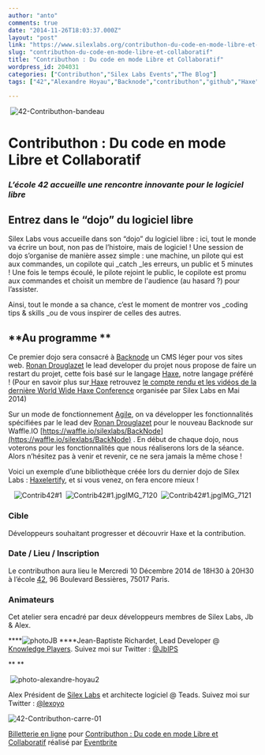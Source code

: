 ```yaml
---
author: "anto"
comments: true
date: "2014-11-26T18:03:37.000Z"
layout: "post"
link: "https://www.silexlabs.org/contributhon-du-code-en-mode-libre-et-collaboratif/"
slug: "contributhon-du-code-en-mode-libre-et-collaboratif"
title: "Contributhon : Du code en mode Libre et Collaboratif"
wordpress_id: 204031
categories: ["Contributhon","Silex Labs Events","The Blog"]
tags: ["42","Alexandre Hoyau","Backnode","contributhon","github","Haxe","jean baptiste richardet","Ronan Drouglazet"]

---
```

 ![42-Contributhon-bandeau](https://www.silexlabs.org/wp-content/uploads/2014/11/42-Contributhon-bandeau.png)


# Contributhon : Du code en mode Libre et Collaboratif




### _L’école 42 accueille une rencontre innovante pour le logiciel libre_




## **Entrez dans le “dojo” du logiciel libre**


Silex Labs vous accueille dans son “dojo” du logiciel libre : ici, tout le monde va écrire un bout, non pas de l’histoire, mais de logiciel ! Une session de dojo s’organise de manière assez simple : une machine, un pilote qui est aux commandes, un copilote qui _catch _les erreurs, un public et 5 minutes ! Une fois le temps écoulé, le pilote rejoint le public, le copilote est promu aux commandes et choisit un membre de l'audience (au hasard ?) pour l’assister.

Ainsi, tout le monde a sa chance, c’est le moment de montrer vos _coding tips & skills _ou de vous inspirer de celles des autres.


## **Au programme **


Ce premier dojo sera consacré à [Backnode](http://www.backnode.io/) un CMS léger pour vos sites web. [Ronan Drouglazet](https://github.com/RonanDrouglazet) le lead developer du projet nous propose de faire un restart du projet, cette fois basé sur le langage [Haxe](http://haxe.org/), notre langage préféré ! (Pour en savoir plus sur[ Haxe](http://haxe.org/) retrouvez [le compte rendu et les vidéos de la dernière World Wide Haxe Conference](https://www.silexlabs.org/wrapping-up-wwx2014/) organisée par Silex Labs en Mai 2014)

Sur un mode de fonctionnement [Agile](http://agilemanifesto.org/iso/fr/), on va développer les fonctionnalités spécifiées par le lead dev [Ronan Drouglazet](https://github.com/RonanDrouglazet) pour le nouveau Backnode sur Waffle.IO [https://waffle.io/silexlabs/BackNode](https://waffle.io/silexlabs/BackNode) . En début de chaque dojo, nous voterons pour les fonctionnalités que nous réaliserons lors de la séance. Alors n’hésitez pas à venir et revenir, ce ne sera jamais la même chose !

Voici un exemple d’une bibliothèque créée lors du dernier dojo de Silex Labs : [Haxelertify](https://github.com/silexlabs/haxelertify), et si vous venez, on fera encore mieux !






   ![Contrib42#1](https://www.silexlabs.org/wp-content/uploads/2014/11/Contrib421-687x501.jpg)  ![Contrib42#1.jpgIMG_7120](https://www.silexlabs.org/wp-content/uploads/2014/11/Contrib421.jpgIMG_7120-687x515.jpg)  ![Contrib42#1.jpgIMG_7121](https://www.silexlabs.org/wp-content/uploads/2014/11/Contrib421.jpgIMG_7121-687x515.jpg)










### **Cible**


Développeurs souhaitant progresser et découvrir Haxe et la contribution.









### **Date / Lieu / Inscription**


Le contributhon aura lieu le Mercredi 10 Décembre 2014 de 18H30 à 20H30 à l’école [42](http://www.42.fr/), 96 Boulevard Bessières, 75017 Paris.



















### **Animateurs**


Cet atelier sera encadré par deux développeurs membres de Silex Labs, Jb & Alex.

****![photoJB](https://www.silexlabs.org/wp-content/uploads/2014/10/photoJB.png)
****Jean-Baptiste Richardet, Lead Developer @ [Knowledge Players](http://www.knowledge-players.com/). Suivez moi sur Twitter : [@JbIPS](https://twitter.com/JbIPS)

**
**






 ![photo-alexandre-hoyau2](https://www.silexlabs.org/wp-content/uploads/2014/10/photo-alexandre-hoyau2.png)




Alex Président de [Silex Labs](https://www.silexlabs.org/) et architecte logiciel @ Teads. Suivez moi sur Twitter : [@lexoyo](https://twitter.com/lexoyo)




![42-Contributhon-carre-01](https://www.silexlabs.org/wp-content/uploads/2014/11/42-Contributhon-carre-01.png)


[Billetterie en ligne](http://www.eventbrite.fr/r/etckt) pour [Contributhon : Du code en mode Libre et Collaboratif](https://www.eventbrite.fr/e/billets-contributhon-du-code-en-mode-libre-et-collaboratif-14632667703?ref=etckt) réalisé par [Eventbrite](http://www.eventbrite.fr?ref=etckt)




